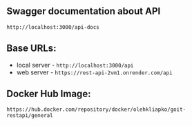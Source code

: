 ## Swagger documentation about API

`http://localhost:3000/api-docs`

## Base URLs:

- local server - `http://localhost:3000/api`
- web server - `https://rest-api-2vm1.onrender.com/api`

## Docker Hub Image:

`https://hub.docker.com/repository/docker/olehkliapko/goit-restapi/general`
